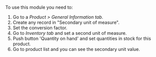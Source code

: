 To use this module you need to:

1.  Go to a *Product \> General Information tab*.
2.  Create any record in "Secondary unit of measure".
3.  Set the conversion factor.
4.  Go to *Inventory tab* and set a second unit of measure.
5.  Push button 'Quantity on hand' and set quantities in stock for this
    product.
6.  Go to product list and you can see the secondary unit value.
